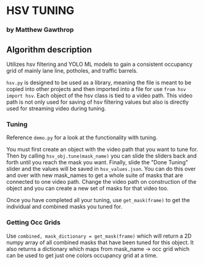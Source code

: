 # HSV TUNING
### by Matthew Gawthrop

## Algorithm description
Utilizes hsv filtering and YOLO ML models to gain a consistent occupancy grid of mainly lane line, potholes, and traffic barrels. 

`hsv.py` is designed to be used as a library, meaning the file is meant to be copied into other projects and then imported into a file for use `from hsv import hsv`. Each object of the hsv class is tied to a video path. This video path is not only used for saving of hsv filtering values but also is directly used for streaming video during tuning.

### Tuning
Reference `demo.py` for a look at the functionality with tuning. 

You must first create an object with the video path that you want to tune for. Then by calling `hsv_obj.tune(mask_name)` you can slide the sliders back and forth until you reach the mask you want. Finally, slide the "Done Tuning" slider and the values will be saved in `hsv_values.json`. You can do this over and over with new mask_names to get a whole suite of masks that are connected to one video path. Change the video path on construction of the object and you can create a new set of masks for that video too.

Once you have completed all your tuning, use `get_mask(frame)` to get the individual and combined masks you tuned for.

### Getting Occ Grids
Use `combined, mask_dictionary = get_mask(frame)` which will return a 2D numpy array of all combined masks that have been tuned for this object. It also returns a dictionary which maps from mask_name -> occ grid which can be used to get just one colors occupancy grid at a time. 